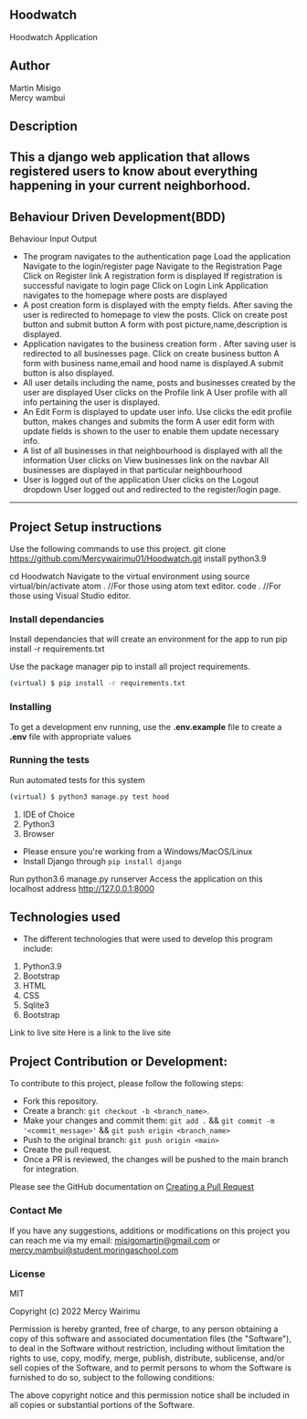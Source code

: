 
## Hoodwatch
Hoodwatch Application
## Author
Martin Misigo<br>
Mercy wambui
## Description
This a django web application that allows registered users to know about everything happening in your current neighborhood.
---
## Behaviour Driven Development(BDD)
Behaviour   Input   Output
* The program navigates to the authentication page  Load the application    Navigate to the login/register page
Navigate to the Registration Page   Click on Register link  A registration form is displayed
If registration is successful navigate to login page    Click on Login Link Application navigates to the homepage where posts are displayed
* A post creation form is displayed with the empty fields. After saving the user is redirected to homepage to view the posts.   Click on create post button and submit button   A form with post picture,name,description is displayed.
* Application navigates to the business creation form . After saving user is redirected to all businesses page. Click on create business button A form with business name,email and hood name is displayed.A submit button is also displayed.
* All user details including the name, posts and businesses created by the user are displayed   User clicks on the Profile link A User profile with all info pertaining the user is displayed.
* An Edit Form is displayed to update user info.    Use clicks the edit profile button, makes changes and submits the form  A user edit form with update fields is shown to the user to enable them update necessary info.
* A list of all businesses in that neighbourhood is displayed with all the information  User clicks on View businesses link on the navbar   All businesses are displayed in that particular neighbourhood
* User is logged out of the application User clicks on the Logout dropdown  User logged out and redirected to the register/login page.
---

## Project Setup instructions
Use the following commands to use this project.
git clone https://github.com/Mercywairimu01/Hoodwatch.git
install python3.9

cd Hoodwatch
Navigate to the virtual environment using source virtual/bin/activate
atom . //For those using atom text editor.
code . //For those using Visual Studio editor.
### Install dependancies
Install dependancies that will create an environment for the app to run pip install -r requirements.txt

Use the package manager pip to install all project requirements. 
```sh
(virtual) $ pip install -r requirements.txt
```
### Installing

To get a development env running, use the **.env.example** file to create a **.env** file with appropriate values

### Running the tests

Run automated tests for this system

```sh
(virtual) $ python3 manage.py test hood
```
1. IDE of Choice
2. Python3
3. Browser

* Please ensure you're working from a Windows/MacOS/Linux
* Install Django through `pip install django`

Run python3.6 manage.py runserver
Access the application on this localhost address http://127.0.0.1:8000

## Technologies used
* The different technologies that were used to develop this program include:
1. Python3.9
2. Bootstrap
3. HTML
4. CSS
5. Sqlite3
6. Bootstrap

Link to live site
Here is a link to the live site
## Project Contribution or Development:

To contribute to this project, please follow the following steps:
* Fork this repository.
* Create a branch: `git checkout -b <branch_name>`.
* Make your changes and commit them: `git add .` && `git commit -m '<commit_message>'` && `git push origin <branch_name>`
* Push to the original branch: `git push origin <main>`
* Create the pull request.
* Once a PR is reviewed, the changes will be pushed to the main branch for integration.

Please see the GitHub documentation on [Creating a Pull Request](https://help.github.com/en/github/collaborating-with-issues-and-pull-requests/creating-a-pull-request)
### Contact Me
If you have any suggestions, additions or modifications on this project you can reach me via my email: misigomartin@gmail.com or [mercy.mambui@student.moringaschool.com](mailto:mercy.mambui@student.moringaschool.com)
### License
MIT

Copyright (c) 2022 Mercy Wairimu

Permission is hereby granted, free of charge, to any person obtaining a copy of this software and associated documentation files (the "Software"), to deal in the Software without restriction, including without limitation the rights to use, copy, modify, merge, publish, distribute, sublicense, and/or sell copies of the Software, and to permit persons to whom the Software is furnished to do so, subject to the following conditions:

The above copyright notice and this permission notice shall be included in all copies or substantial portions of the Software.
